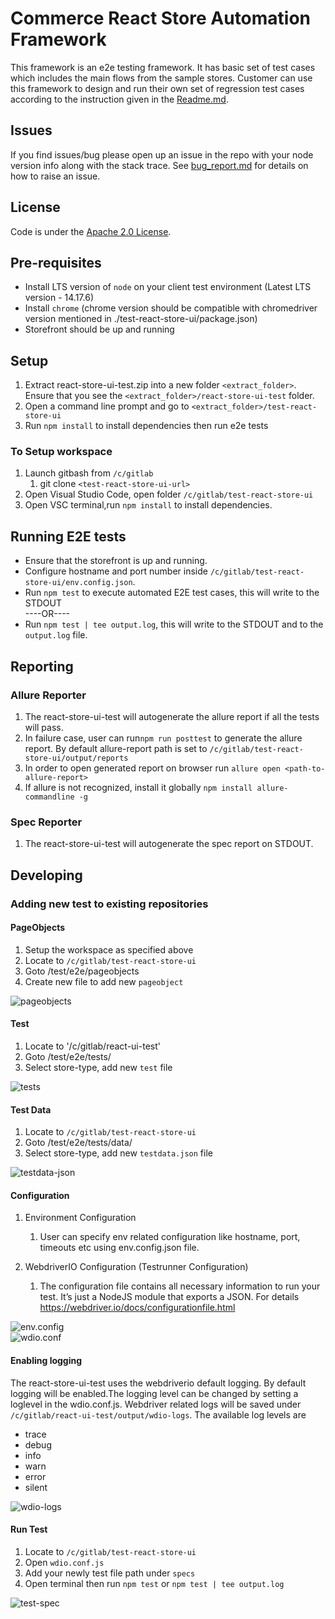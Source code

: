 # Commerce React Store Automation Framework
This framework is an e2e testing framework. It has basic set of test cases which includes the main flows from the sample stores. Customer can use this framework to design and run their own set of regression test cases according to the instruction given in the [Readme.md](/README.md).

## Issues
If you find issues/bug please open up an issue in the repo with your node version info along with the stack trace.
See [bug_report.md](/.github/ISSUE_TEMPLATE/bug_report.md) for details on how to raise an issue.

## License
Code is under the [Apache 2.0 License](/LICENSE.txt).

## Pre-requisites
* Install LTS version of `node` on your client test environment (Latest LTS version - 14.17.6)
* Install `chrome` (chrome version should be compatible with chromedriver version mentioned in ./test-react-store-ui/package.json)
* Storefront should be up and running

## Setup 
1. Extract react-store-ui-test.zip into a new folder `<extract_folder>`. Ensure that you see the `<extract_folder>/react-store-ui-test` folder.
1. Open a command line prompt and go to `<extract_folder>/test-react-store-ui`
1. Run `npm install` to install dependencies then run e2e tests


### To Setup workspace
1. Launch gitbash from `/c/gitlab`
    1. git clone `<test-react-store-ui-url>`	
2. Open Visual Studio Code, open folder `/c/gitlab/test-react-store-ui`
3. Open VSC terminal,run `npm install` to install dependencies.


## Running E2E tests
* Ensure that the storefront is up and running.
* Configure hostname and port number inside `/c/gitlab/test-react-store-ui/env.config.json`.
* Run `npm test` to execute automated E2E test cases, this will write to the STDOUT <br />
  ----OR----
* Run `npm test | tee output.log`, this will write to the STDOUT and to the `output.log` file.     

## Reporting


### Allure Reporter
1. The react-store-ui-test will autogenerate the allure report if all the tests will pass. 
2. In failure case, user can run`npm run posttest` to generate the allure report. By default allure-report path is set to `/c/gitlab/test-react-store-ui/output/reports`
3. In order to open generated report on browser run `allure open <path-to-allure-report>`
4. If allure is not recognized, install it globally `npm install allure-commandline -g` 

### Spec Reporter
1. The react-store-ui-test will autogenerate the spec report on STDOUT.

## Developing

### Adding new test to existing repositories


#### PageObjects
1. Setup the workspace as specified above
2. Locate to `/c/gitlab/test-react-store-ui`
3. Goto /test/e2e/pageobjects
4. Create new file to add new `pageobject`

![pageobjects](./resources/pageobjects.PNG)

#### Test 
1. Locate to '/c/gitlab/react-ui-test'
2. Goto /test/e2e/tests/
3. Select store-type, add new `test` file

![tests](./resources/tests.PNG)

#### Test Data
1. Locate to `/c/gitlab/test-react-store-ui`
2. Goto /test/e2e/tests/data/
3. Select store-type, add new `testdata.json` file

![testdata-json](./resources/testdata-json.PNG)

#### Configuration

1. Environment Configuration
    1. User can specify env related configuration like hostname, port, timeouts etc using env.config.json file. 

2. WebdriverIO Configuration (Testrunner Configuration)
    1. The configuration file contains all necessary information to run your test. It’s just a NodeJS module that exports a JSON. For details https://webdriver.io/docs/configurationfile.html
    
![env.config](./resources/env.config.PNG)   
![wdio.conf](./resources/wdio.conf.PNG) 

#### Enabling logging

The react-store-ui-test uses the webdriverio default logging. By default logging will be enabled.The logging level can be changed by setting a loglevel in the wdio.conf.js. Webdriver related logs will be saved under `/c/gitlab/react-ui-test/output/wdio-logs`.
The available log levels are <br />

-   trace
-   debug
-   info
-   warn
-   error
-   silent    

![wdio-logs](./resources/wdio-logs.PNG) 

#### Run Test
1. Locate to `/c/gitlab/test-react-store-ui`
2. Open `wdio.conf.js`
3. Add your newly test file path under `specs` 
4. Open terminal then run `npm test` or `npm test | tee output.log`

![test-spec](./resources/test-spec.PNG) 
